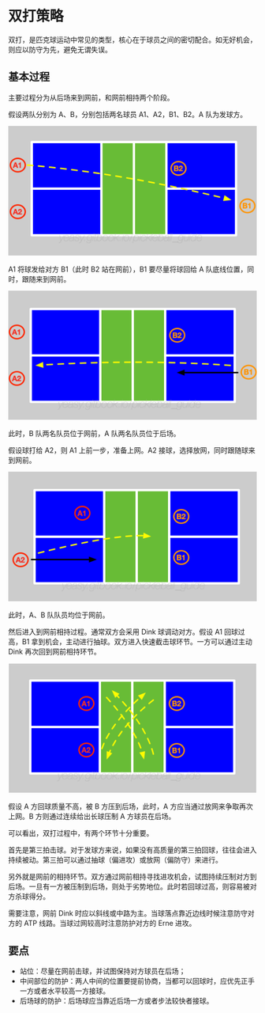 # 双打策略

双打，是匹克球运动中常见的类型，核心在于球员之间的密切配合。如无好机会，则应以防守为先，避免无谓失误。

## 基本过程

主要过程分为从后场来到网前，和网前相持两个阶段。

假设两队分别为 A、B，分别包括两名球员 A1、A2，B1、B2。A 队为发球方。

![双打比赛发球](_images/double-serve.png)

A1 将球发给对方 B1（此时 B2 站在网前），B1 要尽量将球回给 A 队底线位置，同时，跟随来到网前。

![双打比赛接发球](_images/double-return.png)

此时，B 队两名队员位于网前，A 队两名队员位于后场。

假设球打给 A2，则 A1 上前一步，准备上网。A2 接球，选择放网，同时跟随球来到网前。

![双打比赛吊球](_images/double-drop.png)

此时，A、B 队队员均位于网前。

然后进入到网前相持过程。通常双方会采用 Dink 球调动对方。假设 A1 回球过高，B1 拿到机会，主动进行抽球。双方进入快速截击球环节。一方可以通过主动 Dink 再次回到网前相持环节。

![双打比赛网前 Dink 球](_images/double-dink.png)

假设 A 方回球质量不高，被 B 方压到后场，此时，A 方应当通过放网来争取再次上网。B 方则通过连续给出长球压制 A 方球员在后场。

可以看出，双打过程中，有两个环节十分重要。

首先是第三拍击球。对于发球方来说，如果没有高质量的第三拍回球，往往会进入持续被动。第三拍可以通过抽球（偏进攻）或放网（偏防守）来进行。

另外就是网前的相持环节。双方通过网前相持寻找进攻机会，试图持续压制对方到后场。一旦有一方被压制到后场，则处于劣势地位。此时若回球过高，则容易被对方杀球得分。

需要注意，网前 Dink 时应以斜线或中路为主。当球落点靠近边线时候注意防守对方的 ATP 线路。当球过网较高时注意防护对方的 Erne 进攻。

## 要点

* 站位：尽量在网前击球，并试图保持对方球员在后场；
* 中间部位的防护：两人中间的位置要提前协商，当都可以回球时，应优先正手一方或者水平较高一方接球。
* 后场球的防护：后场球应当靠近后场一方或者步法较快者接球。